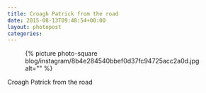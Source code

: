 ```yaml
---
title: Croagh Patrick from the road
date: 2015-08-13T09:48:54+00:00
layout: photopost
categories:
---
```


<figure class="photo photo--square">
  {% picture photo-square blog/instagram/8b4e284540bbef0d37fc94725acc2a0d.jpg alt="" %}
</figure>

Croagh Patrick from the road
